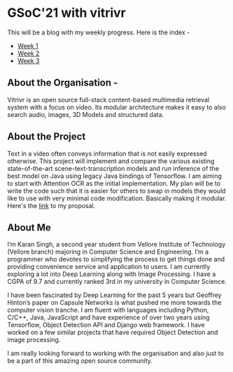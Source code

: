 # GSoC'21 with vitrivr
This will be a blog with my weekly progress. Here is the index -
- [Week 1](https://github.com/wolf-hash/GSoC-21-with-vitrivr/blob/master/Week_1.md)
- [Week 2](https://github.com/wolf-hash/GSoC-21-with-vitrivr/blob/master/Week_2.md)
- [Week 3](https://github.com/wolf-hash/GSoC-21-with-vitrivr/blob/master/Week_3.md)

## About the Organisation - 
Vitrivr is an open source full-stack content-based multimedia retrieval system with a focus on video. Its modular architecture makes it easy to also search audio, images, 3D Models and structured data. 

## About the Project
Text in a video often conveys information that is not easily expressed otherwise. This project will implement and compare the various existing state-of-the-art scene-text-transcription models and run inference of the best model on Java using legacy Java bindings of Tensorflow.
I am aiming to start with Attention OCR as the initial implementation. My plan will be to write the code such that it is easier for others to swap in models they would like to use with very minimal code modification. Basically making it modular. Here's the [link](https://docs.google.com/document/d/e/2PACX-1vSUpp3oRv9otAFt3gwrI1uThasbFvO02vWtg80JFpYjmjeabKfVd4-sj1mHACDyxUaKWhpZMjMF1YGt/pub) to my proposal.

## About Me
I’m Karan Singh, a second year student from Vellore Institute of Technology (Vellore branch) majoring in Computer Science and Engineering. I’m a programmer who devotes to simplifying the process to get things done and providing convenience  service and application to users. I am currently exploring a lot into Deep Learning along with Image Processing. I have a CGPA of 9.7 and currently ranked 3rd in my university in Computer Science.

I have been fascinated by Deep Learning for the past 5 years but Geoffrey Hinton’s paper on Capsule Networks is what pushed me more towards the computer vision tranche. I am fluent with languages including Python, C/C++, Java, JavaScript and have experience of over two years using Tensorflow, Object Detection API and Django web framework. I have worked on a few similar projects that have required Object Detection and image processing.

I am really looking forward to working with the organisation and also just to be a part of this amazing open source community.
